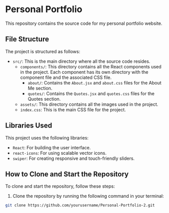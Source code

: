 # Personal Portfolio

This repository contains the source code for my personal portfolio website.

## File Structure

The project is structured as follows:

- `src/`: This is the main directory where all the source code resides.
  - `components/`: This directory contains all the React components used in the project. Each component has its own directory with the component file and the associated CSS file.
    - `about/`: Contains the `About.jsx` and `about.css` files for the About Me section.
    - `quotes/`: Contains the `Quotes.jsx` and `quotes.css` files for the Quotes section.
  - `assets/`: This directory contains all the images used in the project.
  - `index.css`: This is the main CSS file for the project.

## Libraries Used

This project uses the following libraries:

- `React`: For building the user interface.
- `react-icons`: For using scalable vector icons.
- `swiper`: For creating responsive and touch-friendly sliders.

## How to Clone and Start the Repository

To clone and start the repository, follow these steps:

1. Clone the repository by running the following command in your terminal:

```sh
git clone https://github.com/yourusername/Personal-Portfolio-2.git